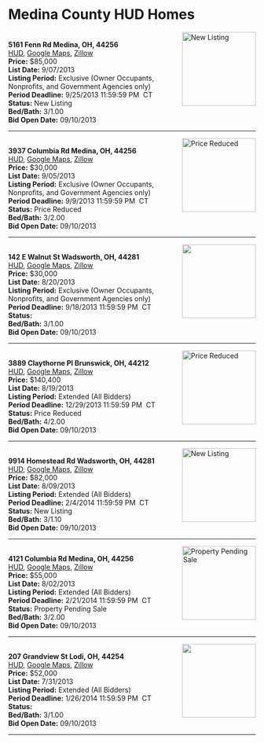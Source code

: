 # Medina County HUD Homes

[<img alt="New Listing" src="https://www.hudhomestore.com/pages/ImageShow.aspx?Case=412-624687" align="right" style="height:150px;">](http://www.hudhomestore.com/Listing/PropertyDetails.aspx?caseNumber=412-624687)  
**5161 Fenn Rd Medina, OH, 44256**  
[HUD](http://www.hudhomestore.com/Listing/PropertyDetails.aspx?caseNumber=412-624687), [Google Maps](http://maps.google.com/maps?q=5161+Fenn+Rd+Medina%2C+OH%2C+44256), [Zillow](http://www.zillow.com/homes/5161+Fenn+Rd+Medina%2C+OH%2C+44256/)  
**Price:** $85,000  
**List Date:** 9/07/2013  
**Listing Period:** Exclusive (Owner Occupants, Nonprofits, and Government Agencies only)  
**Period Deadline:** 9/25/2013 11:59:59 PM  CT  
**Status:** New Listing  
**Bed/Bath:** 3/1.00  
**Bid Open Date:** 09/10/2013

***

[<img alt="Price Reduced" src="https://www.hudhomestore.com/pages/ImageShow.aspx?Case=412-524565" align="right" style="height:150px;">](http://www.hudhomestore.com/Listing/PropertyDetails.aspx?caseNumber=412-524565)  
**3937 Columbia Rd Medina, OH, 44256**  
[HUD](http://www.hudhomestore.com/Listing/PropertyDetails.aspx?caseNumber=412-524565), [Google Maps](http://maps.google.com/maps?q=3937+Columbia+Rd+Medina%2C+OH%2C+44256), [Zillow](http://www.zillow.com/homes/3937+Columbia+Rd+Medina%2C+OH%2C+44256/)  
**Price:** $30,000  
**List Date:** 9/05/2013  
**Listing Period:** Exclusive (Owner Occupants, Nonprofits, and Government Agencies only)  
**Period Deadline:** 9/9/2013 11:59:59 PM  CT  
**Status:** Price Reduced  
**Bed/Bath:** 3/2.00  
**Bid Open Date:** 09/10/2013

***

[<img alt="" src="https://www.hudhomestore.com/pages/ImageShow.aspx?Case=412-610807" align="right" style="height:150px;">](http://www.hudhomestore.com/Listing/PropertyDetails.aspx?caseNumber=412-610807)  
**142 E Walnut St Wadsworth, OH, 44281**  
[HUD](http://www.hudhomestore.com/Listing/PropertyDetails.aspx?caseNumber=412-610807), [Google Maps](http://maps.google.com/maps?q=142+E+Walnut+St+Wadsworth%2C+OH%2C+44281), [Zillow](http://www.zillow.com/homes/142+E+Walnut+St+Wadsworth%2C+OH%2C+44281/)  
**Price:** $30,000  
**List Date:** 8/20/2013  
**Listing Period:** Exclusive (Owner Occupants, Nonprofits, and Government Agencies only)  
**Period Deadline:** 9/18/2013 11:59:59 PM  CT  
**Status:**   
**Bed/Bath:** 3/1.00  
**Bid Open Date:** 09/10/2013

***

[<img alt="Price Reduced" src="https://www.hudhomestore.com/pages/ImageShow.aspx?Case=412-566132" align="right" style="height:150px;">](http://www.hudhomestore.com/Listing/PropertyDetails.aspx?caseNumber=412-566132)  
**3889 Claythorne Pl Brunswick, OH, 44212**  
[HUD](http://www.hudhomestore.com/Listing/PropertyDetails.aspx?caseNumber=412-566132), [Google Maps](http://maps.google.com/maps?q=3889+Claythorne+Pl+Brunswick%2C+OH%2C+44212), [Zillow](http://www.zillow.com/homes/3889+Claythorne+Pl+Brunswick%2C+OH%2C+44212/)  
**Price:** $140,400  
**List Date:** 8/19/2013  
**Listing Period:** Extended (All Bidders)  
**Period Deadline:** 12/29/2013 11:59:59 PM  CT  
**Status:** Price Reduced  
**Bed/Bath:** 4/2.00  
**Bid Open Date:** 09/10/2013

***

[<img alt="New Listing" src="https://www.hudhomestore.com/pages/ImageShow.aspx?Case=412-448243" align="right" style="height:150px;">](http://www.hudhomestore.com/Listing/PropertyDetails.aspx?caseNumber=412-448243)  
**9914 Homestead Rd Wadsworth, OH, 44281**  
[HUD](http://www.hudhomestore.com/Listing/PropertyDetails.aspx?caseNumber=412-448243), [Google Maps](http://maps.google.com/maps?q=9914+Homestead+Rd+Wadsworth%2C+OH%2C+44281), [Zillow](http://www.zillow.com/homes/9914+Homestead+Rd+Wadsworth%2C+OH%2C+44281/)  
**Price:** $82,000  
**List Date:** 8/09/2013  
**Listing Period:** Extended (All Bidders)  
**Period Deadline:** 2/4/2014 11:59:59 PM  CT  
**Status:** New Listing  
**Bed/Bath:** 3/1.10  
**Bid Open Date:** 09/10/2013

***

[<img alt="Property Pending Sale" src="https://www.hudhomestore.com/pages/ImageShow.aspx?Case=412-489146" align="right" style="height:150px;">](http://www.hudhomestore.com/Listing/PropertyDetails.aspx?caseNumber=412-489146)  
**4121 Columbia Rd Medina, OH, 44256**  
[HUD](http://www.hudhomestore.com/Listing/PropertyDetails.aspx?caseNumber=412-489146), [Google Maps](http://maps.google.com/maps?q=4121+Columbia+Rd+Medina%2C+OH%2C+44256), [Zillow](http://www.zillow.com/homes/4121+Columbia+Rd+Medina%2C+OH%2C+44256/)  
**Price:** $55,000  
**List Date:** 8/02/2013  
**Listing Period:** Extended (All Bidders)  
**Period Deadline:** 2/21/2014 11:59:59 PM  CT  
**Status:** Property Pending Sale  
**Bed/Bath:** 3/2.00  
**Bid Open Date:** 09/10/2013

***

[<img alt="" src="https://www.hudhomestore.com/pages/ImageShow.aspx?Case=412-586492" align="right" style="height:150px;">](http://www.hudhomestore.com/Listing/PropertyDetails.aspx?caseNumber=412-586492)  
**207 Grandview St Lodi, OH, 44254**  
[HUD](http://www.hudhomestore.com/Listing/PropertyDetails.aspx?caseNumber=412-586492), [Google Maps](http://maps.google.com/maps?q=207+Grandview+St+Lodi%2C+OH%2C+44254), [Zillow](http://www.zillow.com/homes/207+Grandview+St+Lodi%2C+OH%2C+44254/)  
**Price:** $52,000  
**List Date:** 7/31/2013  
**Listing Period:** Extended (All Bidders)  
**Period Deadline:** 1/26/2014 11:59:59 PM  CT  
**Status:**   
**Bed/Bath:** 3/1.00  
**Bid Open Date:** 09/10/2013

***


